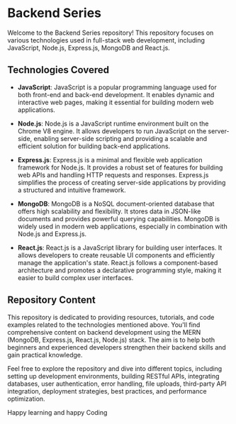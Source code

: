 # Backend Series

Welcome to the Backend Series repository! This repository focuses on various technologies used in full-stack web development, including JavaScript, Node.js, Express.js, MongoDB and React.js. 

## Technologies Covered

- **JavaScript**: JavaScript is a popular programming language used for both front-end and back-end development. It enables dynamic and interactive web pages, making it essential for building modern web applications.

- **Node.js**: Node.js is a JavaScript runtime environment built on the Chrome V8 engine. It allows developers to run JavaScript on the server-side, enabling server-side scripting and providing a scalable and efficient solution for building back-end applications.

- **Express.js**: Express.js is a minimal and flexible web application framework for Node.js. It provides a robust set of features for building web APIs and handling HTTP requests and responses. Express.js simplifies the process of creating server-side applications by providing a structured and intuitive framework.

- **MongoDB**: MongoDB is a NoSQL document-oriented database that offers high scalability and flexibility. It stores data in JSON-like documents and provides powerful querying capabilities. MongoDB is widely used in modern web applications, especially in combination with Node.js and Express.js.

- **React.js**: React.js is a JavaScript library for building user interfaces. It allows developers to create reusable UI components and efficiently manage the application's state. React.js follows a component-based architecture and promotes a declarative programming style, making it easier to build complex user interfaces.

## Repository Content

This repository is dedicated to providing resources, tutorials, and code examples related to the technologies mentioned above. You'll find comprehensive content on backend development using the MERN (MongoDB, Express.js, React.js, Node.js) stack. The aim is to help both beginners and experienced developers strengthen their backend skills and gain practical knowledge.

Feel free to explore the repository and dive into different topics, including setting up development environments, building RESTful APIs, integrating databases, user authentication, error handling, file uploads, third-party API integration, deployment strategies, best practices, and performance optimization.


Happy learning and happy Coding
